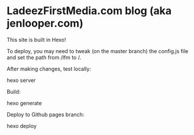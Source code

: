 # LadeezFirstMedia.com blog (aka jenlooper.com)

This site is built in Hexo!

To deploy, you may need to tweak (on the master branch) the config.js file and set the path from /lfm to /.

After making changes, test locally:

hexo server

Build:

hexo generate

Deploy to Github pages branch:

hexo deploy


